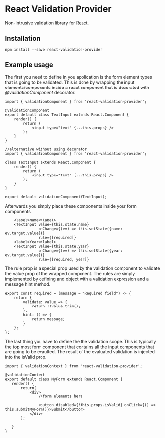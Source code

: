 # React Validation Provider

Non-intrusive validation library for [React](https://facebook.github.io/react/). 

## Installation

```
npm install --save react-validation-provider
```
    
## Example usage

The first you need to define in you application is the form element types
that is going to be validated. This is done by wrapping the input elements/components
inside a react component that is decorated with *@validationComponent* decorator. 

```
import { validationComponent } from 'react-validation-provider';

@validationComponent
export default class TextInput extends React.Component {
    render() {
        return ( 
            <input type="text" {...this.props} />
        );
    }
}
````

```
//alternative without using decorator
import { validationComponent } from 'react-validation-provider';

class TextInput extends React.Component {
    render() {
        return ( 
            <input type="text" {...this.props} />
        );
    }
}

export default validationComponent(TextInput);
````

Afterwards you simply place these components inside your form components

```
    <label>Name</label>
    <TextInput value={this.state.name}
               onChange={(ev) => this.setState({name: ev.target.value})}
               rule={[required]}
    <label>Year</label>
    <TextInput value={this.state.year}
               onChange={(ev) => this.setState({year: ev.target.value})}
               rule={[required, year]}
``` 

The rule prop is a special prop used by the validation component to validate 
the value prop of the wrapped component. The rules are simply implemented by 
defining and object with a validation expression and a message hint method.

```
export const required = (message = "Required field") => {
    return {
        validate: value => {
            return !!value.trim();
        },
        hint: () => {
            return message;
        }
    };
};
```

The last thing you have to define the the validation scope. This is typically the top most form component that 
contains all the input components that are going to be evaulted. The result of the evaluated validation is 
injected into the isValid prop.

```
import { validationContext } from 'react-validation-provider';

@validationContext
export default class MyForm extends React.Component {
   render() {
       return( 
           <div>
               //form elements here

               <button disabled={!this.props.isValid} onClick={() => this.submitMyForm()}>Submit</button>
           </div>
       );

   }
}
````

